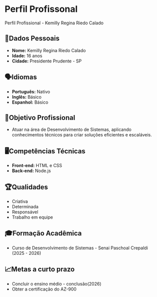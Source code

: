 # Perfil Profissonal
Perfil Profissional - Kemilly Regina Riedo Calado
## 👤​Dados Pessoais 
* **Nome:** Kemilly Regina Riedo Calado
* **Idade:** 16 anos
* **Cidade:** Presidente Prudente - SP

## ​🗣️​Idiomas
* **Português:** Nativo
* **Inglês:** Básico
* **Espanhol:** Básico

## 🎯​Objetivo Profissional
* Atuar na área de Desenvolvimento de Sistemas, aplicando conhecimentos técnicos para criar soluções eficientes e escaláveis.

## 🖥️​Competências Técnicas
* **Front-end:**  HTML e CSS
* **Back-end:** Node.js

## ​🏆​Qualidades
* Criativa
* Determinada
* Responsável 
* Trabalho em equipe

## ​🎓​Formação Acadêmica 
* Curso de Desenvolvimento de Sistemas - Senai Paschoal Crepaldi (2025 - 2026)

 ## ​📈​Metas a curto prazo
 * Concluir o ensino médio - conclusão(2026)
* Obter a certificação do AZ-900




